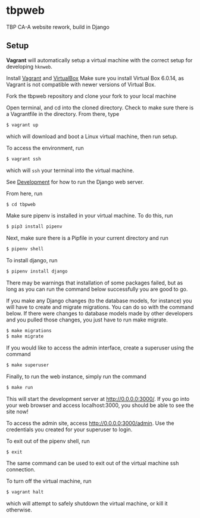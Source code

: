 # tbpweb
TBP CA-A website rework, build in Django

## Setup 

**Vagrant** will automatically setup a virtual machine with the correct
setup for developing `hknweb`.

Install [Vagrant](https://www.vagrantup.com/) and [VirtualBox](https://www.virtualbox.org/wiki/Download_Old_Builds_6_0)
Make sure you install Virtual Box 6.0.14, as Vagrant is not compatible with newer versions of Virtual Box.


Fork the tbpweb repository and clone your fork to your local machine 

Open terminal, and cd into the cloned directory. Check to make sure there is a Vagrantfile in the directory. From there, type

```sh
$ vagrant up
```

which will download and boot a Linux virtual machine, then run setup.

To access the environment, run

```sh
$ vagrant ssh
```

which will `ssh` your terminal into the virtual machine.

See [Development](#development) for how to run the Django web server.

From here, run

```sh
$ cd tbpweb
```

Make sure pipenv is installed in your virtual machine. To do this, run 

```sh
$ pip3 install pipenv
```

Next, make sure there is a Pipfile in your current directory and run

```sh
$ pipenv shell
```

To install django, run

```sh
$ pipenv install django
```
There may be warnings that installation of some packages failed, but as long as you can run the command below successfully you are good to go.

If you make any Django changes (to the database models, for instance) you will have to create and migrate migrations. You can do so with the command below. If there were changes to database models made by other developers and you pulled those changes, you just have to run make migrate.
```sh
$ make migrations
$ make migrate
```

If you would like to access the admin interface, create a superuser using the command
```sh
$ make superuser
```

Finally, to run the web instance, simply run the command

```sh
$ make run
```
This will start the development server at http://0.0.0.0:3000/. If you go into your web browser and access localhost:3000, you should be able to see the site now!

To access the admin site, access http://0.0.0.0:3000/admin. Use the credentials you created for your superuser to login.

To exit out of the pipenv shell, run 

```sh
$ exit
```
The same command can be used to exit out of the virtual machine ssh connection.

To turn off the virtual machine, run

```sh
$ vagrant halt
```

which will attempt to safely shutdown the virtual machine, or kill it otherwise.


